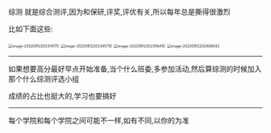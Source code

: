 综测 就是综合测评,因为和保研,评奖,评优有关,所以每年总是撕得很激烈



比如下面这些:

<img src="https://i0.hdslb.com/bfs/album/ac39fbc449e33fa61432a434bfd1d68825da3d81.png" alt="image-20220912202314170" style="zoom:50%;" />



<img src="https://i0.hdslb.com/bfs/album/5385e8e6b0a6258ac4f0d7cbe42d3ae70f290027.png" alt="image-20220912202345710" style="zoom:50%;" />



<img src="https://i0.hdslb.com/bfs/album/17f9cb00f8cdc2ed51f7beb05637cd891ac37ccd.png" alt="image-20220912202356410" style="zoom:50%;" />



<img src="https://i0.hdslb.com/bfs/album/2e1a4591d6d4bbc00be33619b2d03aeb231193d0.png" alt="image-20220912202406042" style="zoom:50%;" />







---


如果想要高分最好早点开始准备,当个什么班委,多参加活动,然后算综测的时候加入那个什么综测评选小组

成绩的占比也挺大的,学习也要搞好

----



每个学院和每个学院之间可能不一样,如有不同,以你的为准



